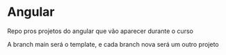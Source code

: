 # Angular
Repo pros projetos do angular que vão aparecer durante o curso

A branch main será o template, e cada branch nova será um outro projeto
